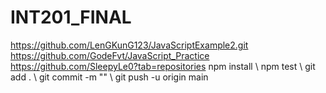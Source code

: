 # INT201_FINAL

https://github.com/LenGKunG123/JavaScriptExample2.git \
https://github.com/GodeFvt/JavaScript_Practice \
https://github.com/SleepyLe0?tab=repositories
npm install \ npm test \ git add . \ git commit -m "" \ git push -u origin main

